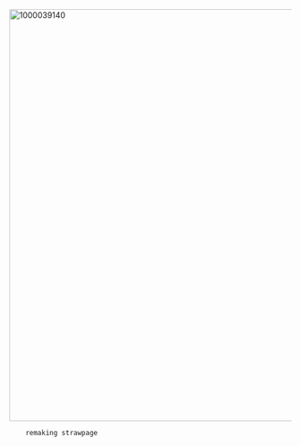<img width="736" height="736" alt="1000039140" src="https://github.com/user-attachments/assets/2d4f5b50-18bb-420e-b94d-c1b291ba947e" />

        remaking strawpage 
